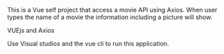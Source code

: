 This is a Vue self project that access a movie API using Axios.
When user types the name of a movie the information including a picture will show.

VUEjs and Axios

Use Visual studios and the vue cli to run this application.
